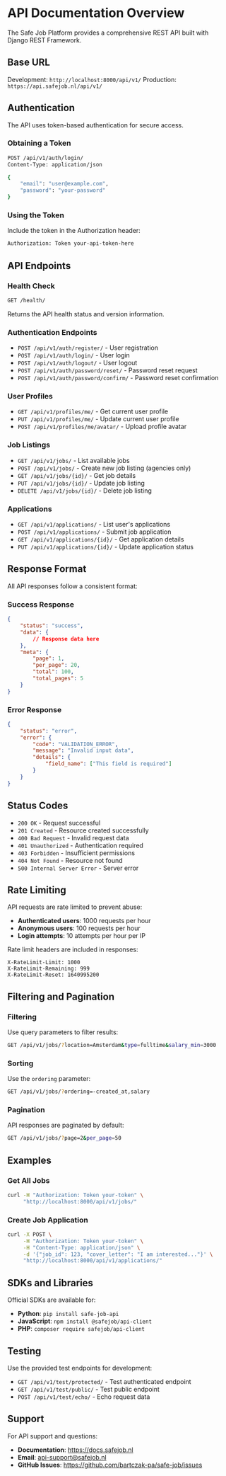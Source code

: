 # API Documentation Overview

The Safe Job Platform provides a comprehensive REST API built with Django REST Framework.

## Base URL

Development: `http://localhost:8000/api/v1/`
Production: `https://api.safejob.nl/api/v1/`

## Authentication

The API uses token-based authentication for secure access.

### Obtaining a Token

```bash
POST /api/v1/auth/login/
Content-Type: application/json

{
    "email": "user@example.com",
    "password": "your-password"
}
```

### Using the Token

Include the token in the Authorization header:

```bash
Authorization: Token your-api-token-here
```

## API Endpoints

### Health Check

```bash
GET /health/
```

Returns the API health status and version information.

### Authentication Endpoints

- `POST /api/v1/auth/register/` - User registration
- `POST /api/v1/auth/login/` - User login
- `POST /api/v1/auth/logout/` - User logout
- `POST /api/v1/auth/password/reset/` - Password reset request
- `POST /api/v1/auth/password/confirm/` - Password reset confirmation

### User Profiles

- `GET /api/v1/profiles/me/` - Get current user profile
- `PUT /api/v1/profiles/me/` - Update current user profile
- `POST /api/v1/profiles/me/avatar/` - Upload profile avatar

### Job Listings

- `GET /api/v1/jobs/` - List available jobs
- `POST /api/v1/jobs/` - Create new job listing (agencies only)
- `GET /api/v1/jobs/{id}/` - Get job details
- `PUT /api/v1/jobs/{id}/` - Update job listing
- `DELETE /api/v1/jobs/{id}/` - Delete job listing

### Applications

- `GET /api/v1/applications/` - List user's applications
- `POST /api/v1/applications/` - Submit job application
- `GET /api/v1/applications/{id}/` - Get application details
- `PUT /api/v1/applications/{id}/` - Update application status

## Response Format

All API responses follow a consistent format:

### Success Response

```json
{
    "status": "success",
    "data": {
        // Response data here
    },
    "meta": {
        "page": 1,
        "per_page": 20,
        "total": 100,
        "total_pages": 5
    }
}
```

### Error Response

```json
{
    "status": "error",
    "error": {
        "code": "VALIDATION_ERROR",
        "message": "Invalid input data",
        "details": {
            "field_name": ["This field is required"]
        }
    }
}
```

## Status Codes

- `200 OK` - Request successful
- `201 Created` - Resource created successfully
- `400 Bad Request` - Invalid request data
- `401 Unauthorized` - Authentication required
- `403 Forbidden` - Insufficient permissions
- `404 Not Found` - Resource not found
- `500 Internal Server Error` - Server error

## Rate Limiting

API requests are rate limited to prevent abuse:

- **Authenticated users**: 1000 requests per hour
- **Anonymous users**: 100 requests per hour
- **Login attempts**: 10 attempts per hour per IP

Rate limit headers are included in responses:

```
X-RateLimit-Limit: 1000
X-RateLimit-Remaining: 999
X-RateLimit-Reset: 1640995200
```

## Filtering and Pagination

### Filtering

Use query parameters to filter results:

```bash
GET /api/v1/jobs/?location=Amsterdam&type=fulltime&salary_min=3000
```

### Sorting

Use the `ordering` parameter:

```bash
GET /api/v1/jobs/?ordering=-created_at,salary
```

### Pagination

API responses are paginated by default:

```bash
GET /api/v1/jobs/?page=2&per_page=50
```

## Examples

### Get All Jobs

```bash
curl -H "Authorization: Token your-token" \
     "http://localhost:8000/api/v1/jobs/"
```

### Create Job Application

```bash
curl -X POST \
     -H "Authorization: Token your-token" \
     -H "Content-Type: application/json" \
     -d '{"job_id": 123, "cover_letter": "I am interested..."}' \
     "http://localhost:8000/api/v1/applications/"
```

## SDKs and Libraries

Official SDKs are available for:

- **Python**: `pip install safe-job-api`
- **JavaScript**: `npm install @safejob/api-client`
- **PHP**: `composer require safejob/api-client`

## Testing

Use the provided test endpoints for development:

- `GET /api/v1/test/protected/` - Test authenticated endpoint
- `GET /api/v1/test/public/` - Test public endpoint
- `POST /api/v1/test/echo/` - Echo request data

## Support

For API support and questions:

- **Documentation**: https://docs.safejob.nl
- **Email**: api-support@safejob.nl
- **GitHub Issues**: https://github.com/bartczak-pa/safe-job/issues
